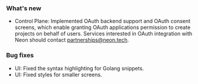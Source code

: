 ### What's new

- Control Plane: Implemented OAuth backend support and OAuth consent screens, which enable granting OAuth applications permission to create projects on behalf of users. Services interested in OAuth integration with Neon should contact [partnerships@neon.tech](mailto:partnerships@neon.tech).

### Bug fixes

- UI: Fixed the syntax highlighting for Golang snippets.
- UI: Fixed styles for smaller screens.
